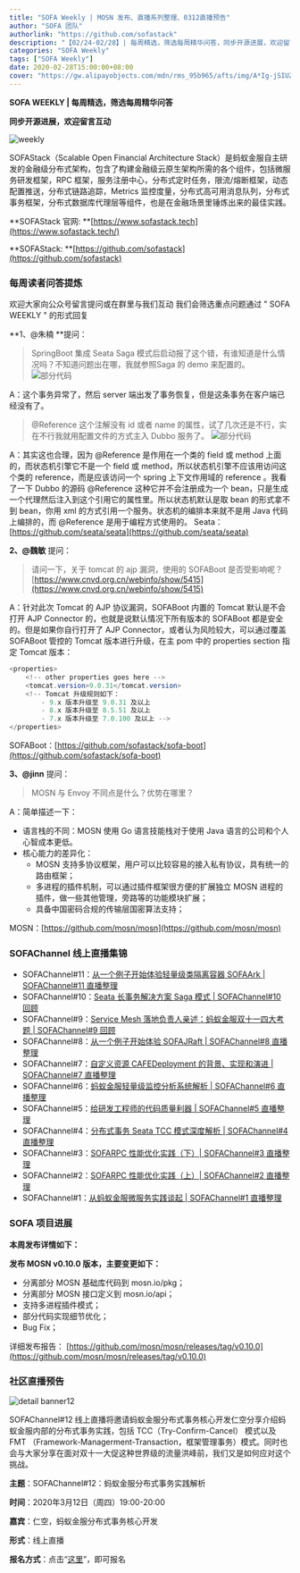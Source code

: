```yaml
---
title: "SOFA Weekly | MOSN 发布、直播系列整理、0312直播预告"
author: "SOFA 团队"
authorlink: "https://github.com/sofastack"
description: "【02/24-02/28】| 每周精选，筛选每周精华问答，同步开源进展，欢迎留言互动。"
categories: "SOFA Weekly"
tags: ["SOFA Weekly"]
date: 2020-02-28T15:00:00+08:00
cover: "https://gw.alipayobjects.com/mdn/rms_95b965/afts/img/A*Ig-jSIUZWx0AAAAAAAAAAAAAARQnAQ"
---
```


**SOFA WEEKLY | 每周精选，筛选每周精华问答**

**同步开源进展，欢迎留言互动**

![weekly](https://gw.alipayobjects.com/mdn/rms_95b965/afts/img/A*ARgKS6SuU7YAAAAAAAAAAAAAARQnAQ)

SOFAStack（Scalable Open Financial Architecture Stack）是蚂蚁金服自主研发的金融级分布式架构，包含了构建金融级云原生架构所需的各个组件，包括微服务研发框架，RPC 框架，服务注册中心，分布式定时任务，限流/熔断框架，动态配置推送，分布式链路追踪，Metrics 监控度量，分布式高可用消息队列，分布式事务框架，分布式数据库代理层等组件，也是在金融场景里锤炼出来的最佳实践。

**SOFAStack 官网: **[https://www.sofastack.tech](https://www.sofastack.tech/)

**SOFAStack: **[https://github.com/sofastack](https://github.com/sofastack)

### 每周读者问答提炼

欢迎大家向公众号留言提问或在群里与我们互动
我们会筛选重点问题通过 " SOFA WEEKLY " 的形式回复

**1、@朱楠 **提问：

> SpringBoot 集成 Seata Saga 模式后启动报了这个错，有谁知道是什么情况吗？不知道问题出在哪，我就参照Saga 的 demo 来配置的。
> ![部分代码](https://cdn.nlark.com/yuque/0/2020/png/226702/1582871098524-c92690e9-49c5-47be-b141-65c12b8f85f6.png)

A：这个事务异常了，然后 server 端出发了事务恢复，但是这条事务在客户端已经没有了。

> @Reference 这个注解没有 id 或者 name 的属性，试了几次还是不行，实在不行我就用配置文件的方式主入 Dubbo 服务了。
> ![部分代码](https://cdn.nlark.com/yuque/0/2020/png/226702/1582871098544-c72e14c1-7ae9-408f-aa9f-f7f5cdc8552b.png)

A：其实这也合理，因为 @Reference 是作用在一个类的 field 或 method 上面的，而状态机引擎它不是一个 field 或 method，所以状态机引擎不应该用访问这个类的 reference，而是应该访问一个 spring 上下文作用域的 reference 。我看了一下 Dubbo 的源码 @Reference 这种它并不会注册成为一个 bean，只是生成一个代理然后注入到这个引用它的属性里。所以状态机默认是取 bean 的形式拿不到 bean，你用 xml 的方式引用一个服务。状态机的编排本来就不是用 Java 代码上编排的，而 @Reference 是用于编程方式使用的。
Seata：[https://github.com/seata/seata](https://github.com/seata/seata)

**2、@魏敏** 提问：

> 请问一下，关于 tomcat 的 ajp 漏洞，使用的 SOFABoot 是否受影响呢？[https://www.cnvd.org.cn/webinfo/show/5415](https://www.cnvd.org.cn/webinfo/show/5415)

A：针对此次 Tomcat 的 AJP 协议漏洞，SOFABoot 内置的 Tomcat 默认是不会打开 AJP Connector 的，也就是说默认情况下所有版本的 SOFABoot 都是安全的。但是如果你自行打开了 AJP Connector，或者认为风险较大，可以通过覆盖 SOFABoot 管控的 Tomcat 版本进行升级，在主 pom 中的 properties section 指定 Tomcat 版本：

```java
<properties>
    <!-- other properties goes here -->
    <tomcat.version>9.0.31</tomcat.version>
    <!-- Tomcat 升级规则如下：
        - 9.x 版本升级至 9.0.31 及以上
        - 8.x 版本升级至 8.5.51 及以上
        - 7.x 版本升级至 7.0.100 及以上 -->
</properties>
```

SOFABoot：[https://github.com/sofastack/sofa-boot](https://github.com/sofastack/sofa-boot)

**3、@jinn** 提问：

> MOSN 与  Envoy 不同点是什么？优势在哪里？

A：简单描述一下：

- 语言栈的不同：MOSN 使用 Go 语言技能栈对于使用 Java 语言的公司和个人心智成本更低。
- 核心能力的差异化：
  - MOSN 支持多协议框架，用户可以比较容易的接入私有协议，具有统一的路由框架；
  - 多进程的插件机制，可以通过插件框架很方便的扩展独立 MOSN 进程的插件，做一些其他管理，旁路等的功能模块扩展；
  - 具备中国密码合规的传输层国密算法支持；

MOSN：[https://github.com/mosn/mosn](https://github.com/mosn/mosn)

### SOFAChannel 线上直播集锦

- SOFAChannel#11：[从一个例子开始体验轻量级类隔离容器 SOFAArk | SOFAChannel#11 直播整理](/blog/sofa-channel-11-retrospect/)
- SOFAChannel#10：[Seata 长事务解决方案 Saga 模式 | SOFAChannel#10 回顾](/blog/sofa-channel-10-retrospect/)
- SOFAChannel#9：[Service Mesh 落地负责人亲述：蚂蚁金服双十一四大考题 | SOFAChannel#9 回顾](/blog/service-mesh-practice-antfinal-shopping-festival-big-exam/)
- SOFAChannel#8：[从一个例子开始体验 SOFAJRaft | SOFAChannel#8 直播整理](/blog/sofa-channel-8-retrospect/)
- SOFAChannel#7：[自定义资源 CAFEDeployment 的背景、实现和演进 | SOFAChannel#7 直播整理](/blog/sofa-channel-7-retrospect/)
- SOFAChannel#6：[蚂蚁金服轻量级监控分析系统解析 | SOFAChannel#6 直播整理](/blog/sofa-channel-6-retrospect/)
- SOFAChannel#5：[给研发工程师的代码质量利器 | SOFAChannel#5 直播整理](/blog/sofa-channel-5-retrospect/)
- SOFAChannel#4：[分布式事务 Seata TCC 模式深度解析 | SOFAChannel#4 直播整理](/blog/sofa-channel-4-retrospect/)
- SOFAChannel#3：[SOFARPC 性能优化实践（下）| SOFAChannel#3 直播整理](/blog/sofa-channel-3-retrospect/)
- SOFAChannel#2：[SOFARPC 性能优化实践（上）| SOFAChannel#2 直播整理](/blog/sofa-channel-2-retrospect/)
- SOFAChannel#1：[从蚂蚁金服微服务实践谈起 | SOFAChannel#1 直播整理](/blog/sofa-channel-1-retrospect/)

### SOFA 项目进展

**本周发布详情如下：**

**发布 MOSN v0.10.0 版本，主要变更如下：**

- 分离部分 MOSN 基础库代码到 mosn.io/pkg；
- 分离部分 MOSN 接口定义到 mosn.io/api；
- 支持多进程插件模式；
- 部分代码实现细节优化；
- Bug Fix；

详细发布报告：
[https://github.com/mosn/mosn/releases/tag/v0.10.0](https://github.com/mosn/mosn/releases/tag/v0.10.0)

### 社区直播预告

![detail banner12](https://cdn.nlark.com/yuque/0/2020/jpeg/226702/1581670095015-cc3cc59c-6f09-43fb-87c2-ce115f0c22a6.jpeg)

SOFAChannel#12 线上直播将邀请蚂蚁金服分布式事务核心开发仁空分享介绍蚂蚁金服内部的分布式事务实践，包括 TCC（Try-Confirm-Cancel） 模式以及 FMT （Framework-Managerment-Transaction，框架管理事务）模式。同时也会与大家分享在面对双十一大促这种世界级的流量洪峰前，我们又是如何应对这个挑战。

**主题**：SOFAChannel#12：蚂蚁金服分布式事务实践解析

**时间**：2020年3月12日（周四）19:00-20:00

**嘉宾**：仁空，蚂蚁金服分布式事务核心开发

**形式**：线上直播

**报名方式**：点击“[这里](https://tech.antfin.com/community/live/1119)”，即可报名
